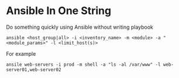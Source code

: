 # Ansible In One String
Do something quickly using Ansible without writing playbook
```
ansible <host_group|all> -i <inventory_name> -m <module> -a "<module_params>" -l <limit_host(s)>
```
For example
```shell
ansile web-servers -i prod -m shell -a "ls -al /var/www" -l web-server01,web-server02
```